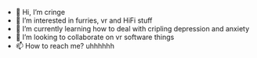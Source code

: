 - 👋 Hi, I’m cringe
- 👀 I’m interested in furries, vr and HiFi stuff
- 🌱 I’m currently learning how to deal with cripling depression and anxiety
- 💞️ I’m looking to collaborate on vr software things
- 📫 How to reach me? uhhhhhh

<!---
Plastermaster/Plastermaster is a ✨ special ✨ repository because its `README.md` (this file) appears on your GitHub profile.
You can click the Preview link to take a look at your changes.
--->
